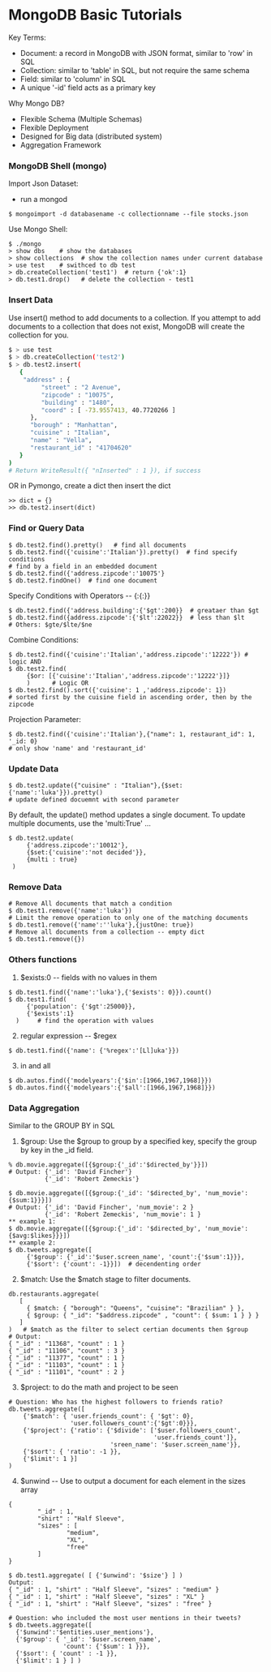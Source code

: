 # MongoDB Basic Tutorials 

Key Terms:
  - Document: a record in MongoDB with JSON format, similar to 'row' in SQL
  - Collection: similar to 'table' in SQL, but not require the same schema
  - Field: similar to 'column' in SQL
  - A unique '-id' field acts as a primary key
  
Why Mongo DB?

-	Flexible Schema (Multiple Schemas)
-	Flexible Deployment
-	Designed for Big data (distributed system)
-	Aggregation Framework

### MongoDB Shell (mongo)

Import Json Dataset:
  - run a mongod 
```
$ mongoimport -d databasename -c collectionname --file stocks.json
```
Use Mongo Shell:
```
$ ./mongo
> show dbs    # show the databases
> show collections  # show the collection names under current database
> use test    # swithced to db test
> db.createCollection('test1')  # return {'ok':1} 
> db.test1.drop()   # delete the collection - test1
```

### Insert Data 

Use insert() method to add documents to a collection. If you attempt to add documents to a collection that does not exist, MongoDB will create the collection for you.
```sh
$ > use test
$ > db.createCollection('test2')
$ > db.test2.insert(
   {
    "address" : {
         "street" : "2 Avenue",
         "zipcode" : "10075",
         "building" : "1480",
         "coord" : [ -73.9557413, 40.7720266 ]
      },
      "borough" : "Manhattan",
      "cuisine" : "Italian",
      "name" : "Vella",
      "restaurant_id" : "41704620"
   }
)
# Return WriteResult({ "nInserted" : 1 }), if success
```
OR in Pymongo, create a dict then insert the dict 
```
>> dict = {}
>> db.test2.insert(dict)
```

### Find or Query Data

```
$ db.test2.find().pretty()   # find all documents
$ db.test2.find({'cuisine':'Italian'}).pretty()  # find specify conditions
# find by a field in an embedded document
$ db.test2.find({'address.zipcode':'10075'} 
$ db.test2.findOne()  # find one document
```

Specify Conditions with Operators -- {<field1>:{<operator1>:<value1>}}

```
$ db.test2.find({'address.building':{'$gt':200}}  # greataer than $gt
$ db.test2.find({address.zipcode':{'$lt':22022}}  # less than $lt
# Others: $gte/$lte/$ne
```
Combine Conditions:
```
$ db.test2.find({'cuisine':'Italian','address.zipcode':'12222'}) # logic AND
$ db.test2.find(
     {$or: [{'cuisine':'Italian','address.zipcode':'12222'}]}
     )      # Logic OR
$ db.test2.find().sort({'cuisine': 1 ,'address.zipcode': 1})
# sorted first by the cuisine field in ascending order, then by the zipcode
```
Projection Parameter:
```
$ db.test2.find({'cuisine':'Italian'},{"name": 1, restaurant_id": 1, '_id: 0}
# only show 'name' and 'restaurant_id' 
```

### Update Data
```
$ db.test2.update({"cuisine" : "Italian"},{$set:{'name':'luka'}}).pretty()
# update defined docuemnt with second parameter
```
By default, the update() method updates a single document. To update multiple documents, use the 'multi:True' ...
```
$ db.test2.update(
     {'address.zipcode':'10012'},
     {$set:{'cuisine':'not decided'}},
     {multi : true}
 )
```
### Remove Data
```
# Remove All documents that match a condition
$ db.test1.remove({'name':'luka'})
# Limit the remove operation to only one of the matching documents
$ db.test1.remove({'name':''luka'},{justOne: true})
# Remove all documents from a collection -- empty dict
$ db.test1.remove({})   
```
### Others functions


1. $exists:0 -- fields with no values in them
```
$ db.test1.find({'name':'luka'},{'$exists': 0}}).count()
$ db.test1.find(
     {'population': {'$gt':25000}},
     {'$exists':1}
  )     # find the operation with values 
```
2. regular expression -- $regex
```
$ db.test1.find({'name': {'%regex':'[Ll]uka'}})
```
3. in and all 
```
$ db.autos.find({'modelyears':{'$in':[1966,1967,1968]}})
$ db.autos.find({'modelyears':{'$all':[1966,1967,1968]}})
```
### Data Aggregation

Similar to the GROUP BY in SQL
1. $group: Use the $group to group by a specified key, specify the group by key in the _id field. 
```
% db.movie.aggregate([{$group:{'_id':'$directed_by'}}])
# Output: {'_id': 'David Fincher'}
          {'_id': 'Robert Zemeckis'}
          
$ db.movie.aggregate([{$group:{'_id': '$directed_by', 'num_movie':{$sum:1}}}])
# Output: {'_id': 'David Fincher', 'num_movie': 2 }
          {'_id': 'Robert Zemeckis', 'num_movie': 1 }
** example 1:
$ db.movie.aggregate([{$group:{'_id': '$directed_by', 'num_movie':{$avg:$likes}}}])
** example 2:
$ db.tweets.aggregate([
     {'$group': {'_id':'$user.screen_name', 'count':{'$sum':1}}},
     {'$sort': {'count': -1}}])  # decendenting order
```
2. $match: Use the $match stage to filter documents.
```
db.restaurants.aggregate(
   [
     { $match: { "borough": "Queens", "cuisine": "Brazilian" } },
     { $group: { "_id": "$address.zipcode" , "count": { $sum: 1 } } }
   ]
)   # $match as the filter to select certian documents then $group 
# Output:
{ "_id" : "11368", "count" : 1 }
{ "_id" : "11106", "count" : 3 }
{ "_id" : "11377", "count" : 1 }
{ "_id" : "11103", "count" : 1 }
{ "_id" : "11101", "count" : 2 }
```
3. $project: to do the math and project to be seen
```
# Question: Who has the highest followers to friends ratio?
db.tweets.aggregate([
    {'$match': { 'user.friends_count': { '$gt': 0},
                 'user.followers_count':{'$gt':0}}},
    {'$project': {'ratio': {'$divide': ['$user.followers_count', 
                                        'user.friends_count']},
                            'sreen_name': '$user.screen_name'}},
    {'$sort': { 'ratio': -1 }},
    {'$limit': 1 }]
)
```
4. $unwind -- Use to output a document for each element in the sizes array
```
{
        "_id" : 1,
        "shirt" : "Half Sleeve",
        "sizes" : [
                "medium",
                "XL",
                "free"
        ]
}

$ db.test1.aggregate( [ {'$unwind': '$size'} ] )
Output:
{ "_id" : 1, "shirt" : "Half Sleeve", "sizes" : "medium" }
{ "_id" : 1, "shirt" : "Half Sleeve", "sizes" : "XL" }
{ "_id" : 1, "shirt" : "Half Sleeve", "sizes" : "free" }

# Question: who included the most user mentions in their tweets?
$ db.tweets.aggregate([
  {'$unwind':'$entities.user_mentions'},
  {'$group': { '_id': '$user.screen_name',
               'count': {'$sum': 1 }}},
  {'$sort': { 'count' : -1 }},
  {'$limit': 1 } ] )
```





